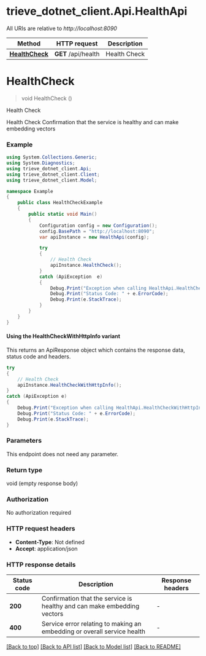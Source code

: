 # trieve_dotnet_client.Api.HealthApi

All URIs are relative to *http://localhost:8090*

| Method | HTTP request | Description |
|--------|--------------|-------------|
| [**HealthCheck**](HealthApi.md#healthcheck) | **GET** /api/health | Health Check |

<a id="healthcheck"></a>
# **HealthCheck**
> void HealthCheck ()

Health Check

Health Check  Confirmation that the service is healthy and can make embedding vectors

### Example
```csharp
using System.Collections.Generic;
using System.Diagnostics;
using trieve_dotnet_client.Api;
using trieve_dotnet_client.Client;
using trieve_dotnet_client.Model;

namespace Example
{
    public class HealthCheckExample
    {
        public static void Main()
        {
            Configuration config = new Configuration();
            config.BasePath = "http://localhost:8090";
            var apiInstance = new HealthApi(config);

            try
            {
                // Health Check
                apiInstance.HealthCheck();
            }
            catch (ApiException  e)
            {
                Debug.Print("Exception when calling HealthApi.HealthCheck: " + e.Message);
                Debug.Print("Status Code: " + e.ErrorCode);
                Debug.Print(e.StackTrace);
            }
        }
    }
}
```

#### Using the HealthCheckWithHttpInfo variant
This returns an ApiResponse object which contains the response data, status code and headers.

```csharp
try
{
    // Health Check
    apiInstance.HealthCheckWithHttpInfo();
}
catch (ApiException e)
{
    Debug.Print("Exception when calling HealthApi.HealthCheckWithHttpInfo: " + e.Message);
    Debug.Print("Status Code: " + e.ErrorCode);
    Debug.Print(e.StackTrace);
}
```

### Parameters
This endpoint does not need any parameter.
### Return type

void (empty response body)

### Authorization

No authorization required

### HTTP request headers

 - **Content-Type**: Not defined
 - **Accept**: application/json


### HTTP response details
| Status code | Description | Response headers |
|-------------|-------------|------------------|
| **200** | Confirmation that the service is healthy and can make embedding vectors |  -  |
| **400** | Service error relating to making an embedding or overall service health |  -  |

[[Back to top]](#) [[Back to API list]](../README.md#documentation-for-api-endpoints) [[Back to Model list]](../README.md#documentation-for-models) [[Back to README]](../README.md)

